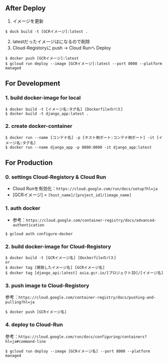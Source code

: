 ## After Deploy
1. イメージを更新
```
$ dock build -t [GCRイメージ]:latest .
```
2. latestだったイメージは<none>になるので削除
3. Cloud-Registoryに push -> Cloud Runへ Deploy
```
$ docker push [GCRイメージ]:latest
$ gcloud run deploy --image [GCRイメージ]:latest --port 8000 --platform managed
```


## For Development
### 1. build docker-image for local
```
$ docker build -t [イメージ名:タグ名] [Dockerfileのパス]
$ docker build -t django_app:latest .
```

### 2. create docker-container
```
$ docker run --name [コンテナ名] -p [ホスト側ポート:コンテナ側ポート] -it [イメージ名:タグ名]
$ docker run --name django_app -p 8000:8000 -it django_app:latest
```



## For Production
### 0. settings Cloud-Registory & Cloud Run
- Cloud Runを有効化：`https://cloud.google.com/run/docs/setup?hl=ja`
- [GCRイメージ] = `[host_name]/[project_id]/[image_name]`

### 1. auth docker
- 参考：`https://cloud.google.com/container-registry/docs/advanced-authentication`
```
$ gcloud auth configure-docker
```

### 2. build docker-image for Cloud-Registory
```
$ docker build -t [GCRイメージ名] [Dockerfileのパス]
or
$ docker tag [開発したイメージ名] [GCRイメージ名]
$ docker tag [django_api:latest] asia.gcr.io/[プロジェクトID]/[イメージ名]
```

### 3. push image to Cloud-Registory
参考：`https://cloud.google.com/container-registry/docs/pushing-and-pulling?hl=ja`
```
$ docker push [GCRイメージ名]
```

### 4. deploy to Cloud-Run
参考：`https://cloud.google.com/run/docs/configuring/containers?hl=ja#command-line`
```
$ gcloud run deploy --image [GCRイメージ名] --port 8000 --platform managed
```
